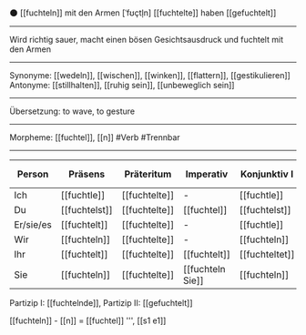🌑 [[fuchteln]] mit den Armen [ˈfʊçtl̩n]
[[fuchtelte]]
haben [[gefuchtelt]]

---

Wird richtig sauer, macht einen bösen Gesichtsausdruck und fuchtelt mit den Armen

---

Synonyme: [[wedeln]], [[wischen]], [[winken]], [[flattern]], [[gestikulieren]]
Antonyme: [[stillhalten]], [[ruhig sein]], [[unbeweglich sein]]

---

Übersetzung: to wave, to gesture

---

Morpheme: [[fuchtel]], [[n]]
#Verb #Trennbar

---

| Person    | Präsens       | Präteritum    | Imperativ        | Konjunktiv I   | Konjunktiv II |
| --------- | ------------- | ------------- | ---------------- | -------------- | ------------- |
| Ich       | [[fuchtle]]   | [[fuchtelte]] | -                | [[fuchtle]]    | [[fuchtelte]] |
| Du        | [[fuchtelst]] | [[fuchtelte]] | [[fuchtel]]      | [[fuchtelst]]  | [[fuchtelte]] |
| Er/sie/es | [[fuchtelt]]  | [[fuchtelte]] | -                | [[fuchtle]]    | [[fuchtelte]] |
| Wir       | [[fuchteln]]  | [[fuchtelte]] | -                | [[fuchteln]]   | [[fuchtelte]] |
| Ihr       | [[fuchtelt]]  | [[fuchtelte]] | [[fuchtelt]]     | [[fuchteltet]] | [[fuchtelte]] |
| Sie       | [[fuchteln]]  | [[fuchtelte]] | [[fuchteln Sie]] | [[fuchteln]]   | [[fuchtelte]] |

Partizip I: [[fuchtelnde]], Partizip II: [[gefuchtelt]]

[[fuchteln]] - [[n]] = [[fuchtel]]
''', [[s1 e1]]
